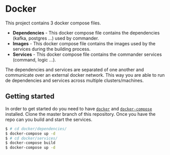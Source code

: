 # Docker

This project contains 3 docker compose files.

- **Dependencies** - This docker compose file contains the dependencies (kafka, postgres ...) used by commander.
- **Images** - This docker compose file contains the images used by the services during the building process.
- **Services** - This docker compose file contains the commander services (command, logic ...).

The dependencies and services are separated of one another and communicate over an external docker network.
This way you are able to run de dependencies and services across multiple clusters/machines.

## Getting started

In order to get started do you need to have [`docker`](https://docs.docker.com/install/) and [`docker-compose`](https://docs.docker.com/compose/install/) installed.
Clone the master branch of this repository. Once you have the repo can you build and start the services.

```bash
$ # cd docker/dependencies/
$ docker-compose up -d
$ # cd docker/services/
$ docker-compose build
$ docker-compose up -d
```
